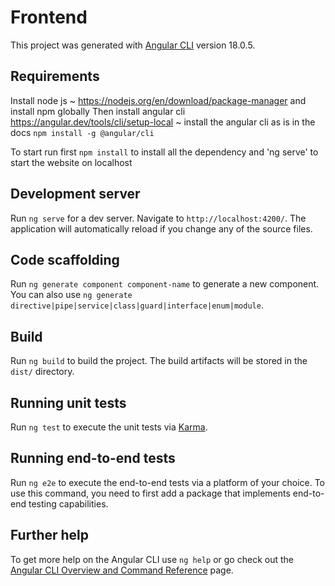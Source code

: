 # Frontend

This project was generated with [Angular CLI](https://github.com/angular/angular-cli) version 18.0.5.


## Requirements

Install node js ~ https://nodejs.org/en/download/package-manager and install npm globally
Then install angular cli
https://angular.dev/tools/cli/setup-local ~ install the angular cli as is in the docs
`npm install -g @angular/cli`


To start run first `npm install` to install all the dependency and 'ng serve' to start the website on localhost
## Development server

Run `ng serve` for a dev server. Navigate to `http://localhost:4200/`. The application will automatically reload if you change any of the source files.

## Code scaffolding

Run `ng generate component component-name` to generate a new component. You can also use `ng generate directive|pipe|service|class|guard|interface|enum|module`.

## Build

Run `ng build` to build the project. The build artifacts will be stored in the `dist/` directory.

## Running unit tests

Run `ng test` to execute the unit tests via [Karma](https://karma-runner.github.io).

## Running end-to-end tests

Run `ng e2e` to execute the end-to-end tests via a platform of your choice. To use this command, you need to first add a package that implements end-to-end testing capabilities.

## Further help

To get more help on the Angular CLI use `ng help` or go check out the [Angular CLI Overview and Command Reference](https://angular.dev/tools/cli) page.
